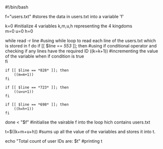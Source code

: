
#!/bin/bash                                   

f="users.txt"                                         #stores the data in users.txt  into a variable 'f'
    
k=0                                                   #initialize 4 variables k,m,u,h representing the 4 kingdoms   
m=0
u=0
h=0

while read -r line                                     #using while loop to read each line of the users.txt which is stored in f
do
  if [[ $line == *553* ]]; then                         #using if conditional operator and checking if any lines have the required ID
        ((k=k+1))                                       #incrementing the value of the variable when if condition is true  
    fi

    if [[ $line == *828* ]]; then
        ((m=m+1))
    fi

    if [[ $line == *723* ]]; then
        ((u=u+1))
    fi

    if [[ $line == *698* ]]; then
        ((h=h+1))
    fi

done < "$f"                                             #initialise the vairable f into the loop hich contains users.txt

t=$((k+m+u+h))                                          #sums up all the value of the variables and stores it into t.

echo "Total count of user IDs are: $t"                   #printing t
